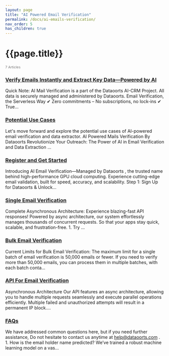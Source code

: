 ```yaml
---
layout: page
title: "AI Powered Email Verification" 
permalink: /docs/ai-emails-verification/
nav_order: 5
has_children: true
---
```


# {{page.title}}

<div style="font-size:0.78em;color: #797878; margin-bottom:1.5em;">
     <span>7 Articles</span>
</div>


### [Verify Emails Instantly and Extract Key Data—Powered by AI](/docs/verify-emails-instantly-and-extract-key-data-powered-by-ai)
Quick Note: AI Mail Verification is a part of the Dataoorts AI-CRM Project. All data is securely managed and administered by Dataoorts. Email Verification, the Serverless Way ✔ Zero commitments – No subscriptions, no lock-ins ✔ True...

### [Potential Use Cases](/docs/potential-usecases/) 
Let's move forward and explore the potential use cases of AI-powered email verification and data extractor. AI Powered Mails Verification By Dataoorts Revolutionize Your Outreach: The Power of AI in Email Verification and Data Extraction ...

### [Register and Get Started](/docs/register-get-started/) 
Introducing AI Email Verification—Managed by Dataoorts , the trusted name behind high-performance GPU cloud computing. Experience cutting-edge email validation, built for speed, accuracy, and scalability. Step 1: Sign Up for Dataoorts & Unlock...
 
### [Single Email Verification](/docs/single-email-verification/)
Complete Asynchronous Architecture: Experience blazing-fast API responses! Powered by async architecture, our system effortlessly manages thousands of concurrent requests. So that your apps stay quick, scalable, and frustration-free. 1. Try ...

### [Bulk Email Verification](/docs/bulk-email-verification/)
Current Limits for Bulk Email Verification: The maximum limit for a single batch of email verification is 50,000 emails or fewer. If you need to verify more than 50,000 emails, you can process them in multiple batches, with each batch conta...
 
### [API For Email Verification](/docs/api-email-verification/)
Asynchronous Architecture Our API features an async architecture, allowing you to handle multiple requests seamlessly and execute parallel operations efficiently. Multiple failed and unauthorized attempts will result in a permanent IP block....
 
### [FAQs](/docs/faqs) 
We have addressed common questions here, but if you need further assistance, Do not hesitate to contact us anytime at help@dataoorts.com . 1. How is the email holder name predicted? We’ve trained a robust machine learning model on a vas...